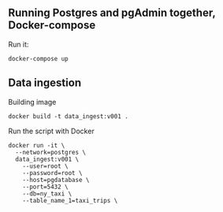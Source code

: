## Running Postgres and pgAdmin together, Docker-compose
Run it:
```
docker-compose up
```

## Data ingestion
Building image
```
docker build -t data_ingest:v001 .
```

Run the script with Docker

```
docker run -it \
  --network=postgres \
  data_ingest:v001 \
    --user=root \
    --password=root \
    --host=pgdatabase \
    --port=5432 \
    --db=ny_taxi \
    --table_name_1=taxi_trips \
```
